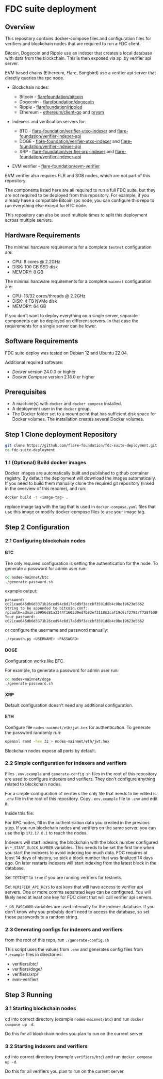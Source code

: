 # FDC suite deployment

## Overview

This repository contains docker-compose files and configuration files for verifiers and blockchain nodes that are required to run a FDC client.

Bitcoin, Dogecoin and Ripple use an indexer that creates a local database with data from the blockchain. This is then exposed via api by verifier api server.

EVM based chains (Ethereum, Flare, Songbird) use a verifier api server that directly queries the rpc node.

- Blockchain nodes:
    - Bitcoin - [flarefoundation/bitcoin](https://hub.docker.com/r/flarefoundation/bitcoin)
    - Dogecoin - [flarefoundation/dogecoin](https://hub.docker.com/r/flarefoundation/dogecoin)
    - Ripple - [flarefoundation/rippled](https://hub.docker.com/r/flarefoundation/rippled)
    - Ethereum - [ethereum/client-go](https://hub.docker.com/r/ethereum/client-go) and [prysm](https://docs.prylabs.network/docs/install/install-with-docker)

- Indexers and verification servers for:
    - BTC - [flare-foundation/verifier-utxo-indexer](https://github.com/flare-foundation/verifier-utxo-indexer) and [flare-foundation/verifier-indexer-api](https://github.com/flare-foundation/verifier-indexer-api)
    - DOGE - [flare-foundation/verifier-utxo-indexer](https://github.com/flare-foundation/verifier-utxo-indexer) and [flare-foundation/verifier-indexer-api](https://github.com/flare-foundation/verifier-indexer-api)
    - XRP - [flare-foundation/verifier-xrp-indexer](https://github.com/flare-foundation/verifier-xrp-indexer) and [flare-foundation/verifier-indexer-api](https://github.com/flare-foundation/verifier-indexer-api)

- EVM verifier - [flare-foundation/evm-verifier](https://github.com/flare-foundation/evm-verifier)

EVM verifier also requires FLR and SGB nodes, which are not part of this repository.

The components listed here are all required to run a full FDC suite, but they are not required to be deployed from this repository. For example, if you already have a compatible Bitcoin rpc node, you can configure this repo to run everything else except for BTC node.

This repository can also be used multiple times to split this deployment across multiple servers.

## Hardware Requirements

The minimal hardware requirements for a complete `testnet` configuration are:

- CPU: 8 cores @ 2.2GHz
- DISK: 100 GB SSD disk
- MEMORY: 8 GB

The minimal hardware requirements for a complete `mainnet` configuration are:

- CPU: 16/32 cores/threads @ 2.2GHz
- DISK: 4 TB NVMe disk
- MEMORY: 64 GB

If you don't want to deploy everything on a single server, separate components can be deployed on different servers. In that case the requirements for a single server can be lower.

## Software Requirements

FDC suite deploy was tested on Debian 12 and Ubuntu 22.04.

Additional required software:

- *Docker* version 24.0.0 or higher
- *Docker Compose* version 2.18.0 or higher

## Prerequisites

- A machine(s) with `docker` and `docker compose` installed.
- A deployment user in the `docker` group.
- The Docker folder set to a mount point that has sufficient disk space for Docker volumes. The installation creates several Docker volumes.

## Step 1 Clone deployment Repository

``` bash
git clone https://github.com/flare-foundation/fdc-suite-deployment.git
cd fdc-suite-deployment

```

### 1.1 (Optional) Build docker images

Docker images are automatically built and published to github container registry. By default the deployment will download the images automatically. If you need to build them manually clone the required git repository (linked in the overview of this readme), and run:

``` bash
docker build -t <image-tag> .
```

replace image tag with the tag that is used in `docker-compose.yaml` files that use this image or modify docker-compose files to use your image tag.

## Step 2 Configuration

### 2.1 Configuring blockchain nodes

#### BTC

The only required configuration is setting the authentication for the node. To generate a password for admin user run:
``` bash
cd nodes-mainnet/btc
./generate-password.sh
```
example output:
```
password: c021cae645db6d3371b26ced94c8d17a5d9f3accbf3591d8b4c0be19623e5662
String to be appended to bitcoin.conf:
rpcauth=admin:a0956d81a2344f1602d9ed7b82ef3118$2caf19c9cf27937f728f600fc14e8db97f80218d727e331a57c3cfc55b3e17fe
Your password:
c021cae645db6d3371b26ced94c8d17a5d9f3accbf3591d8b4c0be19623e5662
```

or configure the username and password manually:

``` bash
./rpcauth.py <USERNAME> <PASSWORD>
```

#### DOGE

Configuration works like BTC.

For example, to generate a password for admin user run:
``` bash
cd nodes-mainnet/doge
./generate-password.sh
```

#### XRP

Default configuration doesn't need any additional configuration.

#### ETH

Configure file `nodes-mainnet/eth/jwt.hex` for authentication. To generate the password randomly run:
``` bash
openssl rand -hex 32 > nodes-mainnet/eth/jwt.hex
```

Blockchain nodes expose all ports by default.

### 2.2 Simple configuration for indexers and verifiers

Files `.env.example` and `generate-config.sh` files in the root of this repository are used to configure indexers and verifiers. They don't configure anything related to blockchain nodes.

For a simple configuration of verifiers the only file that needs to be edited is `.env` file in the root of this repository. Copy `.env.example` file to `.env` and edit it.

Inside this file:

For RPC nodes, fill in the authentication data you created in the previous step. If you run blockchain nodes and verifiers on the same server, you can use the ip `172.17.0.1` to reach the nodes.

Indexers will start indexing the blockchain with the block number configured in `*_START_BLOCK_NUMBER` variables. This needs to be set the first time when you start the indexers to avoid indexing too much data. FDC requires at least 14 days of history, so pick a block number that was finalized 14 days ago. On later restarts indexers will start indexing from the latest block in the database.

Set `TESTNET` to `true` if you are running verifiers for testnets.

Set `VERIFIER_API_KEYS` to api keys that will have access to verifier api servers. One or more comma separated keys can be configured. You will likely need at least one key for FDC client that will call verifier api servers.

`*_DB_PASSWORD` variables are used internally for the indexer database. If you don't know why you probably don't need to access the database, so set those passwords to a random string.

### 2.3 Generating configs for indexers and verifiers

from the root of this repo, run `./generate-config.sh`

This script uses the values from `.env` and generates config files from `*.example` files in directories:

- verifiers/btc/
- verifiers/doge/
- verifiers/xrp/
- evm-verifier/

## Step 3 Running

### 3.1 Starting blockchain nodes

cd into correct directory (example `nodes-mainnet/btc`) and run `docker compose up -d`.

Do this for all blockchain nodes you plan to run on the current server.

### 3.2 Starting indexers and verifiers

cd into correct directory (example `verifiers/btc`) and run `docker compose up -d`.

Do this for all verifiers you plan to run on the current server.
